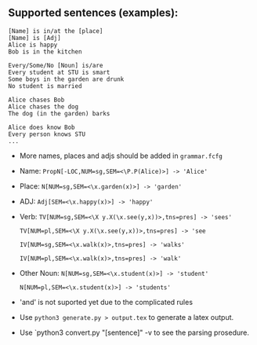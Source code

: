 ## Supported sentences (examples):
    [Name] is in/at the [place]
    [Name] is [Adj]
    Alice is happy
    Bob is in the kitchen

    Every/Some/No [Noun] is/are
    Every student at STU is smart
    Some boys in the garden are drunk
    No student is married

    Alice chases Bob
    Alice chases the dog
    The dog (in the garden) barks

    Alice does know Bob
    Every person knows STU
    ...


- More names, places and adjs should be added in `grammar.fcfg`

- Name: `PropN[-LOC,NUM=sg,SEM=<\P.P(Alice)>] -> 'Alice'`

- Place: `N[NUM=sg,SEM=<\x.garden(x)>] -> 'garden'`

- ADJ: `Adj[SEM=<\x.happy(x)>] -> 'happy'`

- Verb: `TV[NUM=sg,SEM=<\X y.X(\x.see(y,x))>,tns=pres] -> 'sees'`

    `TV[NUM=pl,SEM=<\X y.X(\x.see(y,x))>,tns=pres] -> 'see`

    `IV[NUM=sg,SEM=<\x.walk(x)>,tns=pres] -> 'walks'`

    `IV[NUM=pl,SEM=<\x.walk(x)>,tns=pres] -> 'walk'`

- Other Noun: `N[NUM=sg,SEM=<\x.student(x)>] -> 'student'`

    `N[NUM=pl,SEM=<\x.student(x)>] -> 'students'`

- 'and' is not suported yet due to the complicated rules

- Use `python3 generate.py > output.tex` to generate a latex output.

- Use `python3 convert.py "[sentence]" -v to see the parsing prosedure.